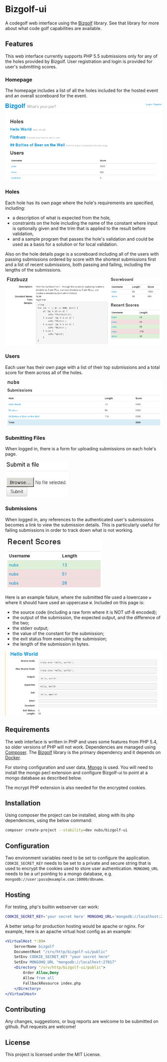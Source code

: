 # Bizgolf-ui
A codegolf web interface using the [Bizgolf](https://github.com/nubs/bizgolf) library.  See that library for more about what code golf capabilities are available.

## Features
This web interface currently supports PHP 5.5 submissions only for any of the holes provided by Bizgolf.  User registration and login is provided for user's submitting scores.

### Homepage
The homepage includes a list of all the holes included for the hosted event and an overall scoreboard for the event.

![Homepage](docs/screenshots/homepage.png)

### Holes
Each hole has its own page where the hole's requirements are specified, including:
* a description of what is expected from the hole,
* constraints on the hole including the name of the constant where input is optionally given and the trim that is applied to the result before validation,
* and a sample program that passes the hole's validation and could be used as a basis for a solution or for local validation.

Also on the hole details page is a scoreboard including all of the users with passing submissions ordered by score with the shortest submissions first and a list of recent submissions, both passing and failing, including the lengths of the submissions.

![Hole Details](docs/screenshots/hole.png)

### Users
Each user has their own page with a list of their top submissions and a total score for them across all of the holes.

![User Details](docs/screenshots/user.png)

### Submitting Files
When logged in, there is a form for uploading submissions on each hole's page.

![Submitting Files](docs/screenshots/submit.png)

### Submissions
When logged in, any references to the authenticated user's submissions becomes a link to view the submission details.  This is particularly useful for failing submissions in order to track down what is not working.

![Authenticated Hole Details](docs/screenshots/hole-authenticated.png)

Here is an example failure, where the submitted file used a lowercase `w` where it should have used an uppercase `W`.  Included on this page is:
* the source code (including a raw form where it is NOT utf-8 encoded);
* the output of the submission, the expected output, and the difference of the two;
* the stderr output;
* the value of the constant for the submission;
* the exit status from executing the submission;
* the length of the submission in bytes.

![Submission Details](docs/screenshots/submission.png)

## Requirements
The web interface is written in PHP and uses some features from PHP 5.4, so older versions of PHP will not work.  Dependencies are managed using [Composer](http://getcomposer.org).  The [Bizgolf](https://github.com/nubs/bizgolf) library is the primary dependency and it depends on [Docker](http://www.docker.io).

For storing configuration and user data, [Mongo](http://www.mongodb.org) is used.  You will need to install the mongo pecl extension and configure Bizgolf-ui to point at a mongo database as described below.

The mcrypt PHP extension is also needed for the encrypted cookies.

## Installation
Using composer the project can be installed, along with its php dependencies, using the below command:

```bash
composer create-project --stability=dev nubs/bizgolf-ui
```

## Configuration
Two environment variables need to be set to configure the application.  `COOKIE_SECRET_KEY` needs to be set to a private and secure string that is used to encrypt the cookies used to store user authentication.  `MONGOHQ_URL` needs to be a url pointing to a mongo database, e.g. `mongodb://user:pass@example.com:10000/dbname`.

## Hosting
For testing, php's builtin webserver can work:
```bash
COOKIE_SECRET_KEY='your secret here' MONGOHQ_URL='mongodb://localhost:27017' php --server localhost:8000 --docroot public
```

A better setup for production hosting would be apache or nginx.  For example, here is an apache virtual host config as an example:
```apache
<VirtualHost *:80>
    ServerName bizgolf
    DocumentRoot "/srv/http/bizgolf-ui/public"
    SetEnv COOKIE_SECRET_KEY "your secret here"
    SetEnv MONGOHQ_URL "mongodb://localhost:27017"
    <Directory "/srv/http/bizgolf-ui/public">
        Order Allow,Deny
        Allow from all
        FallbackResource index.php
    </Directory>
</VirtualHost>
```

## Contributing
Any changes, suggestions, or bug reports are welcome to be submitted on github. Pull requests are welcome!

## License
This project is licensed under the MIT License.
